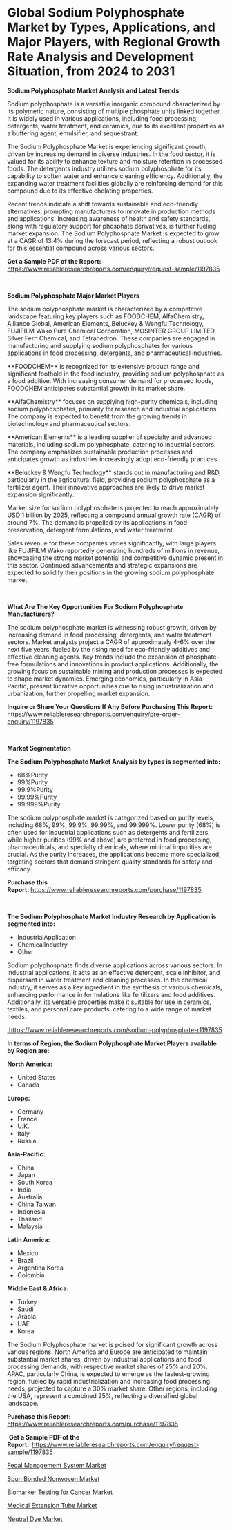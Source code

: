 <p><h1>Global Sodium Polyphosphate Market by Types, Applications, and Major Players, with Regional Growth Rate Analysis and Development Situation, from 2024 to 2031</h1></p><p><strong>Sodium Polyphosphate Market Analysis and Latest Trends</strong></p>
<p><p>Sodium polyphosphate is a versatile inorganic compound characterized by its polymeric nature, consisting of multiple phosphate units linked together. It is widely used in various applications, including food processing, detergents, water treatment, and ceramics, due to its excellent properties as a buffering agent, emulsifier, and sequestrant.</p><p>The Sodium Polyphosphate Market is experiencing significant growth, driven by increasing demand in diverse industries. In the food sector, it is valued for its ability to enhance texture and moisture retention in processed foods. The detergents industry utilizes sodium polyphosphate for its capability to soften water and enhance cleaning efficiency. Additionally, the expanding water treatment facilities globally are reinforcing demand for this compound due to its effective chelating properties.</p><p>Recent trends indicate a shift towards sustainable and eco-friendly alternatives, prompting manufacturers to innovate in production methods and applications. Increasing awareness of health and safety standards, along with regulatory support for phosphate derivatives, is further fueling market expansion. The Sodium Polyphosphate Market is expected to grow at a CAGR of 13.4% during the forecast period, reflecting a robust outlook for this essential compound across various sectors.</p></p>
<p><strong>Get a Sample PDF of the Report:&nbsp;</strong> <a href="https://www.reliableresearchreports.com/enquiry/request-sample/1197835?utm_campaign=114&utm_medium=2&utm_source=Github&utm_content=ia&utm_term=07112024&utm_id=sodium-polyphosphate">https://www.reliableresearchreports.com/enquiry/request-sample/1197835</a></p>
<p>&nbsp;</p>
<p><strong>Sodium Polyphosphate Major Market Players</strong></p>
<p><p>The sodium polyphosphate market is characterized by a competitive landscape featuring key players such as FOODCHEM, AlfaChemistry, Alliance Global, American Elements, Beluckey & Wengfu Technology, FUJIFILM Wako Pure Chemical Corporation, MOSINTER GROUP LIMITED, Silver Fern Chemical, and Tetrahedron. These companies are engaged in manufacturing and supplying sodium polyphosphates for various applications in food processing, detergents, and pharmaceutical industries.</p><p>**FOODCHEM** is recognized for its extensive product range and significant foothold in the food industry, providing sodium polyphosphate as a food additive. With increasing consumer demand for processed foods, FOODCHEM anticipates substantial growth in its market share.</p><p>**AlfaChemistry** focuses on supplying high-purity chemicals, including sodium polyphosphates, primarily for research and industrial applications. The company is expected to benefit from the growing trends in biotechnology and pharmaceutical sectors.</p><p>**American Elements** is a leading supplier of specialty and advanced materials, including sodium polyphosphate, catering to industrial sectors. The company emphasizes sustainable production processes and anticipates growth as industries increasingly adopt eco-friendly practices.</p><p>**Beluckey & Wengfu Technology** stands out in manufacturing and R&D, particularly in the agricultural field, providing sodium polyphosphate as a fertilizer agent. Their innovative approaches are likely to drive market expansion significantly.</p><p>Market size for sodium polyphosphate is projected to reach approximately USD 1 billion by 2025, reflecting a compound annual growth rate (CAGR) of around 7%. The demand is propelled by its applications in food preservation, detergent formulations, and water treatment.</p><p>Sales revenue for these companies varies significantly, with large players like FUJIFILM Wako reportedly generating hundreds of millions in revenue, showcasing the strong market potential and competitive dynamic present in this sector. Continued advancements and strategic expansions are expected to solidify their positions in the growing sodium polyphosphate market.</p></p>
<p>&nbsp;</p>
<p><strong>What Are The Key Opportunities For Sodium Polyphosphate Manufacturers?</strong></p>
<p><p>The sodium polyphosphate market is witnessing robust growth, driven by increasing demand in food processing, detergents, and water treatment sectors. Market analysts project a CAGR of approximately 4-6% over the next five years, fueled by the rising need for eco-friendly additives and effective cleaning agents. Key trends include the expansion of phosphate-free formulations and innovations in product applications. Additionally, the growing focus on sustainable mining and production processes is expected to shape market dynamics. Emerging economies, particularly in Asia-Pacific, present lucrative opportunities due to rising industrialization and urbanization, further propelling market expansion.</p></p>
<p><strong>Inquire or Share Your Questions If Any Before Purchasing This Report:</strong> <a href="https://www.reliableresearchreports.com/enquiry/pre-order-enquiry/1197835?utm_campaign=114&utm_medium=2&utm_source=Github&utm_content=ia&utm_term=07112024&utm_id=sodium-polyphosphate">https://www.reliableresearchreports.com/enquiry/pre-order-enquiry/1197835</a></p>
<p>&nbsp;</p>
<p><strong>Market Segmentation</strong></p>
<p><strong>The Sodium Polyphosphate Market Analysis by types is segmented into:</strong></p>
<p><ul><li>68%Purity</li><li>99%Purity</li><li>99.9%Purity</li><li>99.99%Purity</li><li>99.999%Purity</li></ul></p>
<p><p>The sodium polyphosphate market is categorized based on purity levels, including 68%, 99%, 99.9%, 99.99%, and 99.999%. Lower purity (68%) is often used for industrial applications such as detergents and fertilizers, while higher purities (99% and above) are preferred in food processing, pharmaceuticals, and specialty chemicals, where minimal impurities are crucial. As the purity increases, the applications become more specialized, targeting sectors that demand stringent quality standards for safety and efficacy.</p></p>
<p><strong>Purchase this Report:&nbsp;</strong><a href="https://www.reliableresearchreports.com/purchase/1197835?utm_campaign=114&utm_medium=2&utm_source=Github&utm_content=ia&utm_term=07112024&utm_id=sodium-polyphosphate">https://www.reliableresearchreports.com/purchase/1197835</a></p>
<p>&nbsp;</p>
<p><strong>The Sodium Polyphosphate Market Industry Research by Application is segmented into:</strong></p>
<p><ul><li>IndustrialApplication</li><li>ChemicalIndustry</li><li>Other</li></ul></p>
<p><p>Sodium polyphosphate finds diverse applications across various sectors. In industrial applications, it acts as an effective detergent, scale inhibitor, and dispersant in water treatment and cleaning processes. In the chemical industry, it serves as a key ingredient in the synthesis of various chemicals, enhancing performance in formulations like fertilizers and food additives. Additionally, its versatile properties make it suitable for use in ceramics, textiles, and personal care products, catering to a wide range of market needs.</p></p>
<p><a href="https://www.reliableresearchreports.com/sodium-polyphosphate-r1197835?utm_campaign=114&utm_medium=2&utm_source=Github&utm_content=ia&utm_term=07112024&utm_id=sodium-polyphosphate">&nbsp;https://www.reliableresearchreports.com/sodium-polyphosphate-r1197835</a></p>
<p><strong>In terms of Region, the Sodium Polyphosphate Market Players available by Region are:</strong></p>
<p>
    <p> <strong> North America: </strong>
        <ul>
            <li>United States</li>
            <li>Canada</li>
        </ul>
        </p> 
    <p> <strong> Europe: </strong>
        <ul>
            <li>Germany</li>
            <li>France</li>
            <li>U.K.</li>
            <li>Italy</li>
            <li>Russia</li>
        </ul>
        </p> 
    <p> <strong> Asia-Pacific: </strong>
        <ul>
            <li>China</li>
            <li>Japan</li>
            <li>South Korea</li>
            <li>India</li>
            <li>Australia</li>
            <li>China Taiwan</li>
            <li>Indonesia</li>
            <li>Thailand</li>
            <li>Malaysia</li>
        </ul>
        </p> 
    <p> <strong> Latin America: </strong>
        <ul>
            <li>Mexico</li>
            <li>Brazil</li>
            <li>Argentina Korea</li>
            <li>Colombia</li>
        </ul>
        </p> 
    <p> <strong> Middle East & Africa: </strong>
        <ul>
            <li>Turkey</li>
            <li>Saudi</li>
            <li>Arabia</li>
            <li>UAE</li>
            <li>Korea</li>
        </ul>
    </p>
    </p>
<p><p>The Sodium Polyphosphate market is poised for significant growth across various regions. North America and Europe are anticipated to maintain substantial market shares, driven by industrial applications and food processing demands, with respective market shares of 25% and 20%. APAC, particularly China, is expected to emerge as the fastest-growing region, fueled by rapid industrialization and increasing food processing needs, projected to capture a 30% market share. Other regions, including the USA, represent a combined 25%, reflecting a diversified global landscape.</p></p>
<p><strong>Purchase this Report: </strong><a href="https://www.reliableresearchreports.com/purchase/1197835?utm_campaign=114&utm_medium=2&utm_source=Github&utm_content=ia&utm_term=07112024&utm_id=sodium-polyphosphate">https://www.reliableresearchreports.com/purchase/1197835</a></p>
<p>&nbsp;<strong>Get a Sample PDF of the Report:&nbsp;&nbsp;</strong><a href="https://www.reliableresearchreports.com/enquiry/request-sample/1197835?utm_campaign=114&utm_medium=2&utm_source=Github&utm_content=ia&utm_term=07112024&utm_id=sodium-polyphosphate">https://www.reliableresearchreports.com/enquiry/request-sample/1197835</a></p>
<p><strong></strong></p>
<p><p><a href="https://issuu.com/reportprime-2/docs/fecal-management-system-market-size_13a09e42fcf872?utm_campaign=114&utm_medium=2&utm_source=Github&utm_content=ia&utm_term=07112024&utm_id=sodium-polyphosphate">Fecal Management System Market</a></p><p><a href="https://github.com/isbel3opkkem/Market-Research-Report-List-1/blob/main/spun-bonded-nonwoven-market.md?utm_campaign=114&utm_medium=2&utm_source=Github&utm_content=ia&utm_term=07112024&utm_id=sodium-polyphosphate">Spun Bonded Nonwoven Market</a></p><p><a href="https://issuu.com/reportprime-2/docs/biomarker-testing-for-cancer-market_e5626b962c516a?utm_campaign=114&utm_medium=2&utm_source=Github&utm_content=ia&utm_term=07112024&utm_id=sodium-polyphosphate">Biomarker Testing for Cancer Market</a></p><p><a href="https://issuu.com/reportprime-2/docs/medical-extension-tube-market-size-_347a925cedacdc?utm_campaign=114&utm_medium=2&utm_source=Github&utm_content=ia&utm_term=07112024&utm_id=sodium-polyphosphate">Medical Extension Tube Market</a></p><p><a href="https://github.com/cristy9x9bur/Market-Research-Report-List-1/blob/main/neutral-dye-market.md?utm_campaign=114&utm_medium=2&utm_source=Github&utm_content=ia&utm_term=07112024&utm_id=sodium-polyphosphate">Neutral Dye Market</a></p></p>